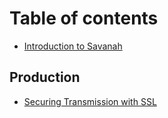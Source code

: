 # Table of contents

* [Introduction to Savanah](README.md)

## Production

* [Securing Transmission with SSL](production/securing-transmission-with-ssl.md)

